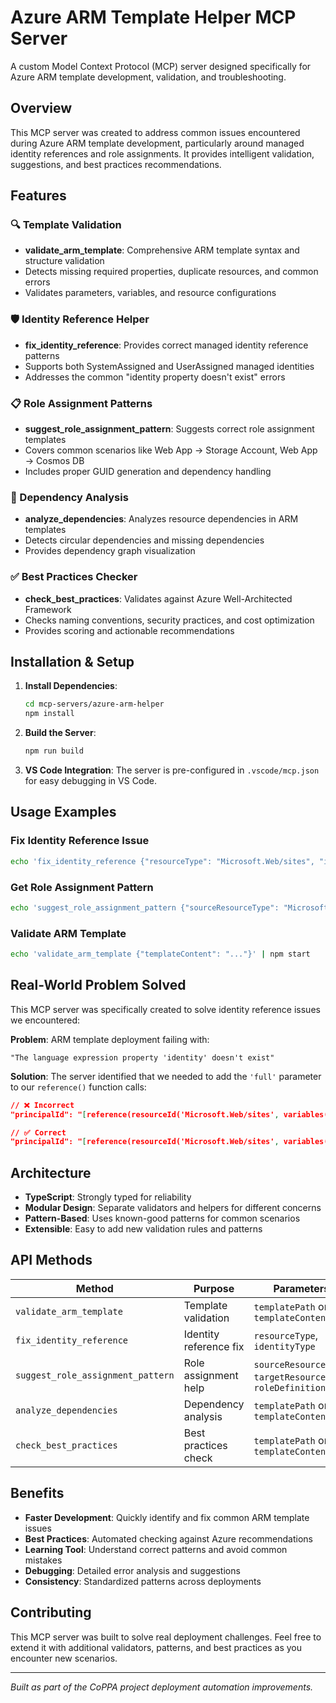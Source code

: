 # Azure ARM Template Helper MCP Server

A custom Model Context Protocol (MCP) server designed specifically for Azure ARM template development, validation, and troubleshooting.

## Overview

This MCP server was created to address common issues encountered during Azure ARM template development, particularly around managed identity references and role assignments. It provides intelligent validation, suggestions, and best practices recommendations.

## Features

### 🔍 Template Validation
- **validate_arm_template**: Comprehensive ARM template syntax and structure validation
- Detects missing required properties, duplicate resources, and common errors
- Validates parameters, variables, and resource configurations

### 🛡️ Identity Reference Helper  
- **fix_identity_reference**: Provides correct managed identity reference patterns
- Supports both SystemAssigned and UserAssigned managed identities
- Addresses the common "identity property doesn't exist" errors

### 📋 Role Assignment Patterns
- **suggest_role_assignment_pattern**: Suggests correct role assignment templates
- Covers common scenarios like Web App → Storage Account, Web App → Cosmos DB
- Includes proper GUID generation and dependency handling

### 🔗 Dependency Analysis
- **analyze_dependencies**: Analyzes resource dependencies in ARM templates
- Detects circular dependencies and missing dependencies
- Provides dependency graph visualization

### ✅ Best Practices Checker
- **check_best_practices**: Validates against Azure Well-Architected Framework
- Checks naming conventions, security practices, and cost optimization
- Provides scoring and actionable recommendations

## Installation & Setup

1. **Install Dependencies**:
   ```bash
   cd mcp-servers/azure-arm-helper
   npm install
   ```

2. **Build the Server**:
   ```bash
   npm run build
   ```

3. **VS Code Integration**:
   The server is pre-configured in `.vscode/mcp.json` for easy debugging in VS Code.

## Usage Examples

### Fix Identity Reference Issue
```bash
echo 'fix_identity_reference {"resourceType": "Microsoft.Web/sites", "identityType": "SystemAssigned"}' | npm start
```

### Get Role Assignment Pattern
```bash
echo 'suggest_role_assignment_pattern {"sourceResourceType": "Microsoft.Web/sites", "targetResourceType": "Microsoft.Storage/storageAccounts", "roleDefinition": "Storage Blob Data Contributor"}' | npm start
```

### Validate ARM Template
```bash
echo 'validate_arm_template {"templateContent": "..."}' | npm start
```

## Real-World Problem Solved

This MCP server was specifically created to solve identity reference issues we encountered:

**Problem**: ARM template deployment failing with:
```
"The language expression property 'identity' doesn't exist"
```

**Solution**: The server identified that we needed to add the `'full'` parameter to our `reference()` function calls:

```json
// ❌ Incorrect
"principalId": "[reference(resourceId('Microsoft.Web/sites', variables('WebsiteName'))).identity.principalId]"

// ✅ Correct  
"principalId": "[reference(resourceId('Microsoft.Web/sites', variables('WebsiteName')), '2022-09-01', 'full').identity.principalId]"
```

## Architecture

- **TypeScript**: Strongly typed for reliability
- **Modular Design**: Separate validators and helpers for different concerns
- **Pattern-Based**: Uses known-good patterns for common scenarios
- **Extensible**: Easy to add new validation rules and patterns

## API Methods

| Method | Purpose | Parameters |
|--------|---------|------------|
| `validate_arm_template` | Template validation | `templatePath` or `templateContent` |
| `fix_identity_reference` | Identity reference fix | `resourceType`, `identityType` |
| `suggest_role_assignment_pattern` | Role assignment help | `sourceResourceType`, `targetResourceType`, `roleDefinition` |
| `analyze_dependencies` | Dependency analysis | `templatePath` or `templateContent` |
| `check_best_practices` | Best practices check | `templatePath` or `templateContent` |

## Benefits

- **Faster Development**: Quickly identify and fix common ARM template issues
- **Best Practices**: Automated checking against Azure recommendations  
- **Learning Tool**: Understand correct patterns and avoid common mistakes
- **Debugging**: Detailed error analysis and suggestions
- **Consistency**: Standardized patterns across deployments

## Contributing

This MCP server was built to solve real deployment challenges. Feel free to extend it with additional validators, patterns, and best practices as you encounter new scenarios.

---

*Built as part of the CoPPA project deployment automation improvements.*
